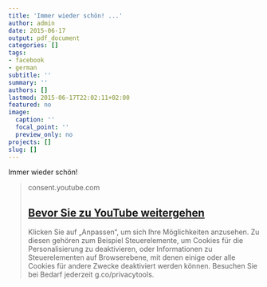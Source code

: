 ```yaml
---
title: 'Immer wieder schön! ...'
author: admin
date: 2015-06-17
output: pdf_document
categories: []
tags:
- facebook
- german
subtitle: ''
summary: ''
authors: []
lastmod: 2015-06-17T22:02:11+02:00
featured: no
image:
  caption: ''
  focal_point: ''
  preview_only: no
projects: []
slug: []
---
```

Immer wieder schön!
> consent.youtube.com
> ## [Bevor Sie zu YouTube weitergehen](https://www.youtube.com/playlist?list=PL92F9FC91BBE2210D)
>
>Klicken Sie auf „Anpassen“, um sich Ihre Möglichkeiten anzusehen. Zu diesen gehören zum Beispiel Steuerelemente, um Cookies für die Personalisierung zu deaktivieren, oder Informationen zu Steuerelementen auf Browserebene, mit denen einige oder alle Cookies für andere Zwecke deaktiviert werden können.  Besuchen Sie bei Bedarf jederzeit g.co/privacytools.

